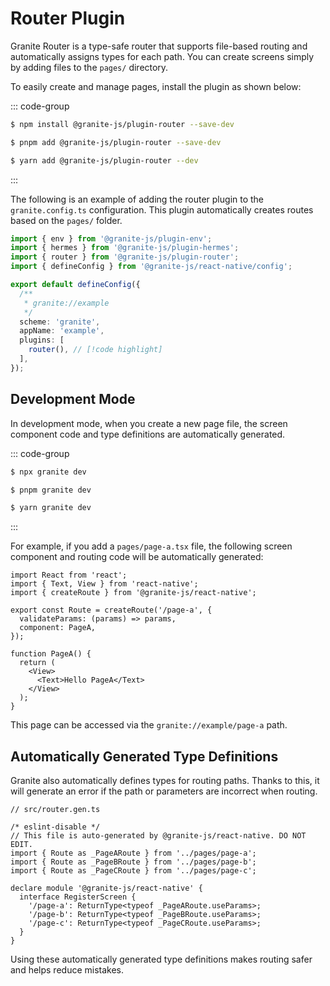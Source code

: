 # Router Plugin

Granite Router is a type-safe router that supports file-based routing and automatically assigns types for each path. You can create screens simply by adding files to the `pages/` directory.

To easily create and manage pages, install the plugin as shown below:

::: code-group

```sh [npm]
$ npm install @granite-js/plugin-router --save-dev
```

```sh [pnpm]
$ pnpm add @granite-js/plugin-router --save-dev
```

```sh [yarn]
$ yarn add @granite-js/plugin-router --dev
```

:::

The following is an example of adding the router plugin to the `granite.config.ts` configuration. This plugin automatically creates routes based on the `pages/` folder.

```ts
import { env } from '@granite-js/plugin-env';
import { hermes } from '@granite-js/plugin-hermes';
import { router } from '@granite-js/plugin-router';
import { defineConfig } from '@granite-js/react-native/config';

export default defineConfig({
  /**
   * granite://example
   */
  scheme: 'granite',
  appName: 'example',
  plugins: [
    router(), // [!code highlight]
  ],
});
```

## Development Mode

In development mode, when you create a new page file, the screen component code and type definitions are automatically generated.

::: code-group

```sh [npm]
$ npx granite dev
```

```sh [pnpm]
$ pnpm granite dev
```

```sh [yarn]
$ yarn granite dev
```

:::

For example, if you add a `pages/page-a.tsx` file, the following screen component and routing code will be automatically generated:

```tsx
import React from 'react';
import { Text, View } from 'react-native';
import { createRoute } from '@granite-js/react-native';

export const Route = createRoute('/page-a', {
  validateParams: (params) => params,
  component: PageA,
});

function PageA() {
  return (
    <View>
      <Text>Hello PageA</Text>
    </View>
  );
}
```

This page can be accessed via the `granite://example/page-a` path.

## Automatically Generated Type Definitions

Granite also automatically defines types for routing paths. Thanks to this, it will generate an error if the path or parameters are incorrect when routing.

```tsx
// src/router.gen.ts

/* eslint-disable */
// This file is auto-generated by @granite-js/react-native. DO NOT EDIT.
import { Route as _PageARoute } from '../pages/page-a';
import { Route as _PageBRoute } from '../pages/page-b';
import { Route as _PageCRoute } from '../pages/page-c';

declare module '@granite-js/react-native' {
  interface RegisterScreen {
    '/page-a': ReturnType<typeof _PageARoute.useParams>;
    '/page-b': ReturnType<typeof _PageBRoute.useParams>;
    '/page-c': ReturnType<typeof _PageCRoute.useParams>;
  }
}
```

Using these automatically generated type definitions makes routing safer and helps reduce mistakes.
